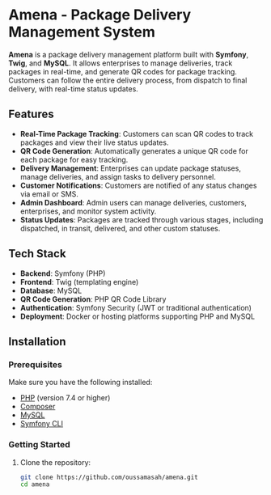 # Amena - Package Delivery Management System

**Amena** is a package delivery management platform built with **Symfony**, **Twig**, and **MySQL**. It allows enterprises to manage deliveries, track packages in real-time, and generate QR codes for package tracking. Customers can follow the entire delivery process, from dispatch to final delivery, with real-time status updates.

## Features
- **Real-Time Package Tracking**: Customers can scan QR codes to track packages and view their live status updates.
- **QR Code Generation**: Automatically generates a unique QR code for each package for easy tracking.
- **Delivery Management**: Enterprises can update package statuses, manage deliveries, and assign tasks to delivery personnel.
- **Customer Notifications**: Customers are notified of any status changes via email or SMS.
- **Admin Dashboard**: Admin users can manage deliveries, customers, enterprises, and monitor system activity.
- **Status Updates**: Packages are tracked through various stages, including dispatched, in transit, delivered, and other custom statuses.

## Tech Stack
- **Backend**: Symfony (PHP)
- **Frontend**: Twig (templating engine)
- **Database**: MySQL
- **QR Code Generation**: PHP QR Code Library
- **Authentication**: Symfony Security (JWT or traditional authentication)
- **Deployment**: Docker or hosting platforms supporting PHP and MySQL

## Installation

### Prerequisites
Make sure you have the following installed:
- [PHP](https://www.php.net/downloads) (version 7.4 or higher)
- [Composer](https://getcomposer.org/)
- [MySQL](https://www.mysql.com/)
- [Symfony CLI](https://symfony.com/download)

### Getting Started

1. Clone the repository:
   ```bash
   git clone https://github.com/oussamasah/amena.git
   cd amena
